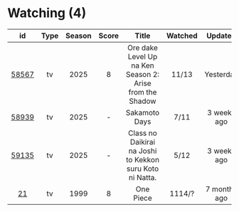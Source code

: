 # Watching (4)

|                      id                      | Type | Season | Score |                           Title                          | Watched |    Updated   | Start Date |
| :------------------------------------------: | :--: | :----: | :---: | :------------------------------------------------------: | :-----: | :----------: | :--------: |
| [58567](https://myanimelist.net/anime/58567) |  tv  |  2025  |   8   | Ore dake Level Up na Ken Season 2: Arise from the Shadow |  11/13  |   Yesterday  | 01/23/2025 |
| [58939](https://myanimelist.net/anime/58939) |  tv  |  2025  |   -   |                       Sakamoto Days                      |   7/11  |  3 weeks ago | 01/19/2025 |
| [59135](https://myanimelist.net/anime/59135) |  tv  |  2025  |   -   | Class no Daikirai na Joshi to Kekkon suru Koto ni Natta. |   5/12  |  3 weeks ago | 02/23/2025 |
|    [21](https://myanimelist.net/anime/21)    |  tv  |  1999  |   8   |                         One Piece                        |  1114/? | 7 months ago | 01/01/2013 |